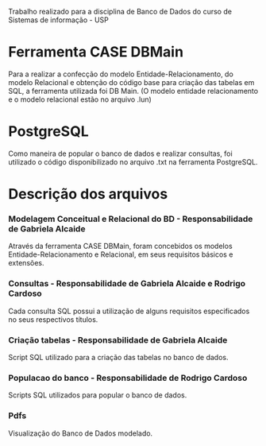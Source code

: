 Trabalho realizado para a disciplina de Banco de Dados do curso de Sistemas de informação - USP

# Ferramenta CASE DBMain
Para a realizar a confecção do modelo Entidade-Relacionamento, do modelo Relacional e obtenção do código base para criação das tabelas em SQL, a ferramenta utilizada foi DB Main.
(O modelo entidade relacionamento e o modelo relacional estão no arquivo .lun)

# PostgreSQL
Como maneira de popular o banco de dados e realizar consultas, foi utilizado o código disponibilizado no arquivo .txt na ferramenta PostgreSQL.

# Descrição dos arquivos
### Modelagem Conceitual e Relacional do BD - Responsabilidade de Gabriela Alcaide
Através da ferramenta CASE DBMain, foram concebidos os modelos Entidade-Relacionamento e Relacional, em seus requisitos básicos e extensões.

### Consultas - Responsabilidade de Gabriela Alcaide e Rodrigo Cardoso
Cada consulta SQL possui a utilização de alguns requisitos especificados no seus respectivos títulos.

### Criação tabelas - Responsabilidade de Gabriela Alcaide
Script SQL utilizado para a criação das tabelas no banco de dados.

### Populacao do banco - Responsabilidade de Rodrigo Cardoso
Scripts SQL utilizados para popular o banco de dados.

### Pdfs
Visualização do Banco de Dados modelado.
